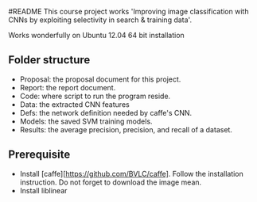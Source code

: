 #README
This course project works 'Improving image classification with CNNs by exploiting selectivity in search & training data'.

Works wonderfully on Ubuntu 12.04 64 bit installation

## Folder structure
- Proposal: the proposal document for this project.
- Report: the report document.
- Code: where script to run the program reside.
- Data: the extracted CNN features
- Defs: the network definition needed by caffe's CNN.
- Models: the saved SVM training models.
- Results: the average precision, precision, and recall of a dataset.

## Prerequisite
- Install [caffe][https://github.com/BVLC/caffe]. Follow the installation instruction. Do not forget to download the image mean.
- Install liblinear


